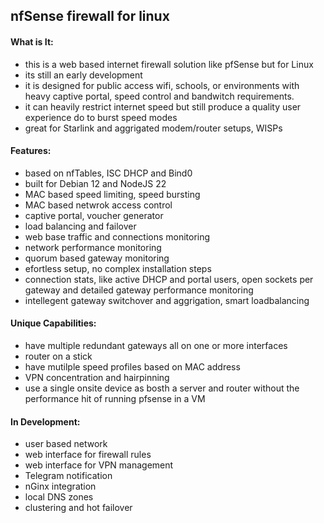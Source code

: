 ## nfSense firewall for linux

#### What is It:
  - this is a web based internet firewall solution like pfSense but for Linux
  - its still an early development
  - it is designed for public access wifi, schools, or environments with heavy captive portal, speed control and bandwitch requirements.
  - it can heavily restrict internet speed but still produce a quality user experience do to burst speed modes
  - great for Starlink and aggrigated modem/router setups, WISPs 

#### Features:
  - based on nfTables, ISC DHCP and Bind0
  - built for Debian 12 and NodeJS 22
  - MAC based speed limiting, speed bursting
  - MAC based netwrok access control
  - captive portal, voucher generator 
  - load balancing and failover
  - web base traffic and connections monitoring
  - network performance monitoring 
  - quorum based gateway monitoring
  - efortless setup, no complex installation steps
  - connection stats, like active DHCP and portal users, open sockets per gateway and detailed gateway performance monitoring
  - intellegent gateway switchover and aggrigation, smart loadbalancing

#### Unique Capabilities:
  - have multiple redundant gateways all on one or more interfaces
  - router on a stick
  - have mutilple speed profiles based on MAC address
  - VPN concentration and hairpinning
  - use a single onsite device as bosth a server and router without the performance hit of running pfsense in a VM

#### In Development:
 - user based network
 - web interface for firewall rules
 - web interface for VPN management
 - Telegram notification
 - nGinx integration
 - local DNS zones
 - clustering and hot failover
